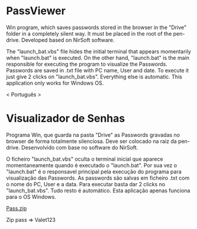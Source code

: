 # PassViewer
Win program, which saves passwords stored in the browser in the "Drive" folder in a completely silent way. It must be placed in the root of the pen-drive. Developed based on NirSoft software.

The "launch_bat.vbs" file hides the initial terminal that appears momentarily when "launch.bat" is executed.
On the other hand, "launch.bat" is the main responsible for executing the program to visualize the Passwords.
Passwords are saved in .txt file with PC name, User and date.
To execute it just give 2 clicks on "launch_bat.vbs". Everything else is automatic.
This application only works for Windows OS.

< Português >
 # Visualizador de Senhas
Programa Win, que guarda na pasta "Drive" as Passwords gravadas no browser de forma totalmente silenciosa. Deve ser colocado na raiz da pen-drive. Desenvolvido com base no software do NirSoft.

O ficheiro "launch_bat.vbs" oculta o terminal inicial que aparece momentaneamente quando é executado o "launch.bat".
Por sua vez o "launch.bat" é o responsavel principal pela execução do programa para visualização das Passwords.
As passwords são salvas em ficheiro .txt com o nome do PC, User e a data.
Para executar basta dar 2 clicks no "launch_bat.vbs". Tudo resto é automático.
Esta aplicação apenas funciona para o OS Windows.

[Pass.zip](https://github.com/hackValet/PassViewer/files/8740746/Pass.zip)

Zip pass => Valet123

